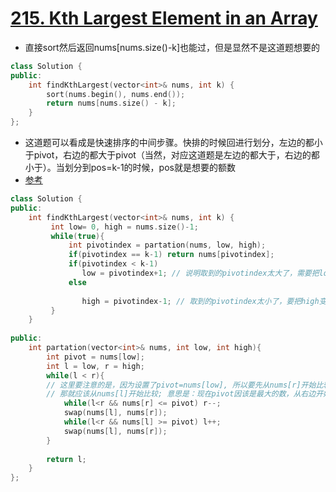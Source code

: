 # [215. Kth Largest Element in an Array](https://leetcode.com/problems/kth-largest-element-in-an-array/)
*  直接sort然后返回nums[nums.size()-k]也能过，但是显然不是这道题想要的
```C++
class Solution {
public:
    int findKthLargest(vector<int>& nums, int k) {
        sort(nums.begin(), nums.end());
        return nums[nums.size() - k];
    }
};
```

* 这道题可以看成是快速排序的中间步骤。快排的时候回进行划分，左边的都小于pivot，右边的都大于pivot（当然，对应这道题是左边的都大于，右边的都小于）。当划分到pos=k-1的时候，pos就是想要的额数
* [参考](https://leetcode.com/problems/kth-largest-element-in-an-array/discuss/60309/4-C++-Solutions-using-Partition-Max-Heap-priority_queue-and-multiset-respectively)
```C++
class Solution {
public:
    int findKthLargest(vector<int>& nums, int k) {
         int low= 0, high = nums.size()-1;
         while(true){
             int pivotindex = partation(nums, low, high);
             if(pivotindex == k-1) return nums[pivotindex];
             if(pivotindex < k-1)                
                low = pivotindex+1; // 说明取到的pivotindex太大了，需要把low缩小
             else
                
                high = pivotindex-1; // 取到的pivotindex太小了，要把high变大
         }
    }
    
public:
    int partation(vector<int>& nums, int low, int high){
        int pivot = nums[low];
        int l = low, r = high;
        while(l < r){
        // 这里要注意的是，因为设置了pivot=nums[low], 所以要先从nums[r]开始比较，如果开始设置的是pivot=nums[high],
        // 那就应该从nums[l]开始比较; 意思是：现在pivot因该是最大的数，从右边开始找第一个比它还大的数
            while(l<r && nums[r] <= pivot) r--;
            swap(nums[l], nums[r]);
            while(l<r && nums[l] >= pivot) l++;
            swap(nums[l], nums[r]);
        }
        
        return l;
    }
};
```



